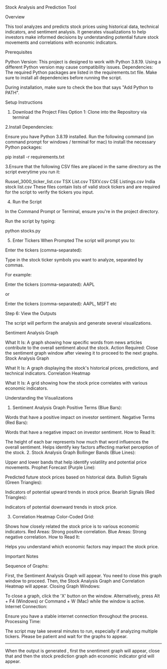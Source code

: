 Stock Analysis and Prediction Tool

Overview

This tool analyzes and predicts stock prices using historical data, technical indicators, and sentiment analysis. It generates visualizations to help investors make informed decisions by understanding potential future stock movements and correlations with economic indicators.




Prerequisites

Python Version: This project is designed to work with Python 3.8.19. Using a different Python version may cause compatibility issues.
Dependencies: The required Python packages are listed in the requirements.txt file. Make sure to install all dependencies before running the script.

During installation, make sure to check the box that says "Add Python to PATH".




Setup Instructions
1. Download the Project Files
Option 1: Clone into the Repository via terminal




2.Install Dependencies:

Ensure you have Python 3.8.19 installed.
Run the following command (on command prompt for windows / terminal for mac) to install the necessary Python packages:

pip install -r requirements.txt




3.Ensure that the following CSV files are placed in the same directory as the script everytime you run it:

Russel_3000_ticker_list.csv
TSX List.csv
TSXV.csv
CSE Listings.csv
India stock list.csv
These files contain lists of valid stock tickers and are required for the script to verify the tickers you input.



4. Run the Script
 
In the Command Prompt or Terminal, ensure you're in the project directory.

Run the script by typing:

python stocks.py



5. Enter Tickers When Prompted
The script will prompt you to:


Enter the tickers (comma-separated):


Type in the stock ticker symbols you want to analyze, separated by commas.

For example:

Enter the tickers (comma-separated): AAPL

or

Enter the tickers (comma-separated): AAPL, MSFT
etc


Step 6: View the Outputs

The script will perform the analysis and generate several visualizations.

Sentiment Analysis Graph

What It Is: A graph showing how specific words from news articles contribute to the overall sentiment about the stock.
Action Required: Close the sentiment graph window after viewing it to proceed to the next graphs.
Stock Analysis Graph

What It Is: A graph displaying the stock's historical prices, predictions, and technical indicators.
Correlation Heatmap

What It Is: A grid showing how the stock price correlates with various economic indicators.




Understanding the Visualizations

1. Sentiment Analysis Graph
Positive Terms (Blue Bars):

Words that have a positive impact on investor sentiment.
Negative Terms (Red Bars):

Words that have a negative impact on investor sentiment.
How to Read It:

The height of each bar represents how much that word influences the overall sentiment.
Helps identify key factors affecting market perception of the stock.
2. Stock Analysis Graph
Bollinger Bands (Blue Lines):

Upper and lower bands that help identify volatility and potential price movements.
Prophet Forecast (Purple Line):

Predicted future stock prices based on historical data.
Bullish Signals (Green Triangles):

Indicators of potential upward trends in stock price.
Bearish Signals (Red Triangles):

Indicators of potential downward trends in stock price.

3. Correlation Heatmap
Color-Coded Grid:

Shows how closely related the stock price is to various economic indicators.
Red Areas: Strong positive correlation.
Blue Areas: Strong negative correlation.
How to Read It:

Helps you understand which economic factors may impact the stock price.




Important Notes

Sequence of Graphs:

First, the Sentiment Analysis Graph will appear.
You need to close this graph window to proceed.
Then, the Stock Analysis Graph and Correlation Heatmap will appear.
Closing Graph Windows:

To close a graph, click the 'X' button on the window.
Alternatively, press Alt + F4 (Windows) or Command + W (Mac) while the window is active.
Internet Connection:

Ensure you have a stable internet connection throughout the process.
Processing Time:

The script may take several minutes to run, especially if analyzing multiple tickers.
Please be patient and wait for the graphs to appear.



--------------------------------------------------------------------------------


When the output is generated , first the snentiment graph will appear, close that and then the stock prediction graph adn economic indicator grid will appear.
























